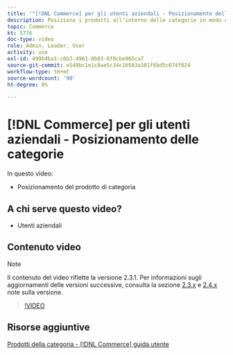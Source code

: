 ```yaml
---
title: '"[!DNL Commerce] per gli utenti aziendali - Posizionamento delle categorie"'
description: Posiziona i prodotti all’interno delle categorie in modo che i clienti vedano i prodotti nella parte superiore che desideri che visualizzino.
topic: Commerce
kt: 5776
doc-type: video
role: Admin, Leader, User
activity: use
exl-id: 499b4ba1-c0b3-4961-8b03-6f8cbe965ca7
source-git-commit: e540bc1e1c8ae5c34c16503a381f6bd5c674f824
workflow-type: tm+mt
source-wordcount: '90'
ht-degree: 0%

---
```


# [!DNL Commerce] per gli utenti aziendali - Posizionamento delle categorie

In questo video:

- Posizionamento del prodotto di categoria

## A chi serve questo video?

- Utenti aziendali

## Contenuto video

>[!NOTE]
>
>Il contenuto del video riflette la versione 2.3.1. Per informazioni sugli aggiornamenti delle versioni successive, consulta la sezione [ 2.3.x](https://devdocs.magento.com/guides/v2.3/release-notes/bk-release-notes.html) e [2.4.x](https://devdocs.magento.com/guides/v2.4/release-notes/bk-release-notes.html) note sulla versione.

>[!VIDEO](https://video.tv.adobe.com/v/36187?quality=12&learn=on)

## Risorse aggiuntive

[Prodotti della categoria - [!DNL Commerce] guida utente](https://docs.magento.com/user-guide/catalog/categories-category-products.html)
